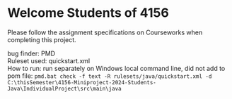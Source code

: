 # Welcome Students of 4156

Please follow the assignment specifications on Courseworks when completing this project.

bug finder: PMD   
Ruleset used: quickstart.xml   
How to run: run separately on Windows local command line, did not add to pom file: ```pmd.bat check -f text -R rulesets/java/quickstart.xml -d C:\thisSemester\4156-Miniproject-2024-Students-Java\IndividualProject\src\main\java```
